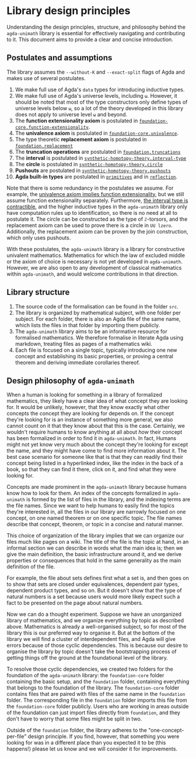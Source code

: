 # Library design principles

Understanding the design principles, structure, and philosophy behind the
`agda-unimath` library is essential for effectively navigating and contributing
to it. This document aims to provide a clear and concise introduction.

## Postulates and assumptions

The library assumes the `--without-K` and `--exact-split` flags of Agda and
makes use of several postulates.

1. We make full use of Agda's `data` types for introducing inductive types.
2. We make full use of Agda's universe levels, including `ω`. However, it should
   be noted that most of the type constructors only define types of universe
   levels below `ω`, so a lot of the theory developed in this library does not
   apply to universe level `ω` and beyond.
3. The **function extensionality axiom** is postulated in
   [`foundation-core.function-extensionality`](https://unimath.github.io/agda-unimath/foundation-core.function-extensionality.html).
4. The **univalence axiom** is postulated in
   [`foundation-core.univalence`](https://unimath.github.io/agda-unimath/foundation-core.univalence.html).
5. The type theoretic **replacement axiom** is postulated in
   [`foundation.replacement`](https://unimath.github.io/agda-unimath/foundation.replacement.html)
6. The **truncation operations** are postulated in
   [`foundation.truncations`](https://unimath.github.io/agda-unimath/foundation.truncations.html)
7. The **interval** is postulated in
   [`synthetic-homotopy-theory.interval-type`](https://unimath.github.io/agda-unimath/synthetic-homotopy-theory.interval-type.html)
8. The **circle** is postulated in
   [`synthetic-homotopy-theory.circle`](https://unimath.github.io/agda-unimath/synthetic-homotopy-theory.circle.html)
9. **Pushouts** are postulated in
   [`synthetic-homotopy-theory.pushouts`](https://unimath.github.io/agda-unimath/synthetic-homotopy-theory.pushouts.html)
10. **Agda built-in types** are postulated in
    [`primitives`](https://unimath.github.io/agda-unimath/primitives.html) and
    in [`reflection`](https://unimath.github.io/agda-unimath/reflection.html).

Note that there is some redundancy in the postulates we assume. For example, the
[univalence axiom implies function extensionality](https://unimath.github.io/agda-unimath/foundation.univalence-implies-function-extensionality.html),
but we still assume function extensionality separately. Furthermore,
[the interval type is contractible](synthetic-homotopy-theory.interval-type.md),
and the higher inductive types in the `agda-unimath` library only have
computation rules up to identification, so there is no need at all to postulate
it. The circle can be constructed as the type of `ℤ`-torsors, and the
replacement axiom can be used to prove there is a circle in `UU lzero`.
Additionally, the replacement axiom can be proven by the join construction,
which only uses pushouts.

With these postulates, the `agda-unimath` library is a library for constructive
univalent mathematics. Mathematics for which the law of excluded middle or the
axiom of choice is necessary is not yet developed in `agda-unimath`. However, we
are also open to any development of classical mathematics within `agda-unimath`,
and would welcome contributions in that direction.

## Library structure

1. The source code of the formalisation can be found in the folder `src`.
2. The library is organized by mathematical subject, with one folder per
   subject. For each folder, there is also an Agda file of the same name, which
   lists the files in that folder by importing them publicly.
3. The `agda-unimath` library aims to be an informative resource for formalised
   mathematics. We therefore formalise in literate Agda using markdown, treating
   files as pages of a mathematics wiki.
4. Each file is focused on a single topic, typically introducing one new concept
   and establishing its basic properties, or proving a central theorem and
   deriving immediate corollaries thereof.

## Design philosophy of `agda-unimath`

When a human is looking for something in a library of formalized mathematics,
they likely have a clear idea of what concept they are looking for. It would be
unlikely, however, that they know exactly what other concepts the concept they
are looking for depends on. If the concept they're looking for is an instance of
something more general, we also cannot count on it that they know about that
this is the case. Certainly, we wouldn't require humans to know anything at all
about _how_ their concept has been formalized in order to find it in
`agda-unimath`. In fact, Humans might not yet know very much about the concept
they're looking for except the name, and they might have come to find more
information about it. The best case scenario for someone like that is that they
can readily find their concept being listed in a hyperlinked index, like the
index in the back of a book, so that they can find it there, click on it, and
find what they were looking for.

Concepts are made prominent in the `agda-unimath` library because humans know
how to look for them. An index of the concepts formalized in `agda-unimath` is
formed by the list of files in the library, and the indexing terms are the file
names. Since we want to help humans to easily find the topics they're interested
in, all the files in our library are narrowly focused on one concept, on one
named theorem or on one specific topic. The file names describe that concept,
theorem, or topic in a concise and natural manner.

This choice of organization of the library implies that we can organize our
files much like pages on a wiki. The title of the file is the topic at hand, in
an informal section we can describe in words what the main idea is; then we give
the main definition, the basic infrastructure around it, and we derive
properties or consequences that hold in the same generality as the main
definition of the file.

For example, the file about sets defines first what a set is, and then goes on
to show that sets are closed under equivalences, dependent pair types, dependent
product types, and so on. But it doesn't show that the type of natural numbers
is a set because users would more likely expect such a fact to be presented on
the page about natural numbers.

Now we can do a thought experiment. Suppose we have an unorganized library of
mathematics, and we organize everything by topic as described above. Mathematics
is already a well-organised subject, so for most of the library this is our
preferred way to organise it. But at the bottom of the library we will find a
cluster of interdependent files, and Agda will give errors because of those
cyclic dependencies. This is because our desire to organise the library by topic
doesn't take the bootstrapping process of getting things off the ground at the
foundational level of the library.

To resolve those cyclic dependencies, we created two folders for the foundation
of the `agda-unimath` library: the `foundation-core` folder containing the basic
setup, and the `foundation` folder, containing everything that belongs to the
foundation of the library. The `foundation-core` folder contains files that are
paired with files of the same name in the `foundation` folder. The corresponding
file in the `foundation` folder imports this file from the `foundation-core`
folder publicly. Users who are working in areas outside of the foundation can
just import files directly from `foundation`, and they don't have to worry that
some files might be split in two.

Outside of the `foundation` folder, the library adheres to the
"one-concept-per-file" design principle. If you find, however, that something
you were looking for was in a different place than you expected it to be (this
happens!) please let us know and we will consider it for improvements.

